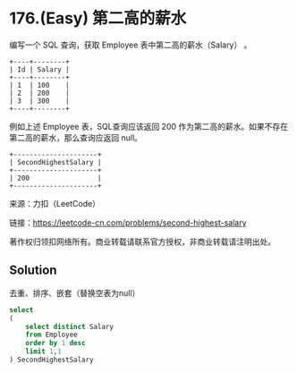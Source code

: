 # 176.(Easy) 第二高的薪水

编写一个 SQL 查询，获取 Employee 表中第二高的薪水（Salary） 。
```
+----+--------+
| Id | Salary |
+----+--------+
| 1  | 100    |
| 2  | 200    |
| 3  | 300    |
+----+--------+
```
例如上述 Employee 表，SQL查询应该返回 200 作为第二高的薪水。如果不存在第二高的薪水，那么查询应返回 null。
```
+---------------------+
| SecondHighestSalary |
+---------------------+
| 200                 |
+---------------------+
```

来源：力扣（LeetCode）

链接：https://leetcode-cn.com/problems/second-highest-salary 

著作权归领扣网络所有。商业转载请联系官方授权，非商业转载请注明出处。



## Solution 

去重、排序、嵌套（替换空表为null）


```sql
select
(
    select distinct Salary
    from Employee
    order by 1 desc
    limit 1,1
) SecondHighestSalary
```
    